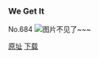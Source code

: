 ### We Get It
No.684
![图片不见了~~~](https://imgs.xkcd.com/comics/we_get_it.png)

[原址](https://xkcd.com//684) [下载](https://imgs.xkcd.com/comics/we_get_it.png)


